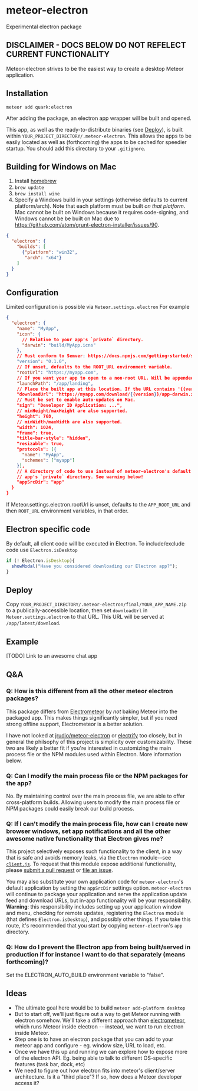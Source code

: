 # meteor-electron
Experimental electron package

## DISCLAIMER - DOCS BELOW DO NOT REFELECT CURRENT FUNCTIONALITY

Meteor-electron strives to be the easiest way to create a desktop Meteor application.

## Installation

`meteor add quark:electron`

After adding the package, an electron app wrapper will be built and opened.

This app, as well as the ready-to-distribute binaries (see [Deploy](#deploy)), is built within
`YOUR_PROJECT_DIRECTORY/.meteor-electron`. This allows the apps to be easily located as well as
(forthcoming) the apps to be cached for speedier startup. You should add this directory to your
`.gitignore`.

## Building for Windows on Mac
1. Install [homebrew](http://brew.sh/)
2. `brew update`
3. `brew install wine`
4. Specify a Windows build in your settings (otherwise defaults to current platform/arch). Note that
each platform must be built _on that platform_. Mac cannot be built on Windows because it requires
code-signing, and Windows cannot be be built on Mac due to https://github.com/atom/grunt-electron-installer/issues/90.

```json
{
  "electron": {
    "builds": [
      {"platform": "win32",
       "arch": "x64"}
    ]
  }
}
```

## Configuration
Limited configuration is possible via `Meteor.settings.electron` For example
```json
{
  "electron": {
    "name": "MyApp",
    "icon": {
      // Relative to your app's `private` directory.
      "darwin": "build/MyApp.icns"
    },
    // Must conform to Semver: https://docs.npmjs.com/getting-started/semantic-versioning.
    "version": "0.1.0",
    // If unset, defaults to the ROOT_URL environment variable.
    "rootUrl": "https://myapp.com",
    // If you want your app to open to a non-root URL. Will be appended to the root URL.
    "launchPath": "/app/landing",
    // Place the built app at this location. If the URL contains '{{version}}', it will be replaced with `version`.
    "downloadUrl": "https://myapp.com/download/{{version}}/app-darwin.zip",
    // Must be set to enable auto-updates on Mac.
    "sign": "Developer ID Application: ...",
    // minHeight/maxHeight are also supported.
    "height": 768,
    // minWidth/maxWidth are also supported.
    "width": 1024,
    "frame": true,
    "title-bar-style": "hidden",
    "resizable": true,
    "protocols": [{
      "name": "MyApp",
      "schemes": ["myapp"]
    }],
    // A directory of code to use instead of meteor-electron's default application, relative to your
    // app's `private` directory. See warning below!
    "appSrcDir": "app"
  }
}
```
If Meteor.settings.electron.rootUrl is unset, defaults to the `APP_ROOT_URL` and then `ROOT_URL` environment variables, in that order.

## Electron specific code

By default, all client code will be executed in Electron. To include/exclude code use `Electron.isDesktop`

```javascript
if (! Electron.isDesktop){
  showModal("Have you considered downloading our Electron app?");
}
```

## Deploy

Copy `YOUR_PROJECT_DIRECTORY/.meteor-electron/final/YOUR_APP_NAME.zip` to a publically-accessible
location, then set `downloadUrl` in `Meteor.settings.electron` to that URL. This URL will be served
at `/app/latest/download`.

## Example

[TODO] Link to an awesome chat app

## Q&A

### Q: How is this different from all the other meteor electron packages?
This package differs from [Electrometeor](https://github.com/sircharleswatson/Electrometeor) by *not* baking Meteor into the packaged app. This makes things significantly simpler, but if you need strong offline support, Electrometeor is a better solution.

I have not looked at [jrudio/meteor-electron](https://github.com/jrudio/meteor-electron) or [electrify](https://github.com/arboleya/electrify) too closely, but in general the philsophy of this project is simplicity over customizability. These two are likely a better fit if you're interested in customizing the main process file or the NPM modules used within Electron. More information below.

### Q: Can I modify the main process file or the NPM packages for the app?
No. By maintaining control over the main process file, we are able to offer cross-platform builds. Allowing users to modify the main process file or NPM packages could easily break our build process.

### Q: If I can't modify the main process file, how can I create new browser windows, set app notifications and all the other awesome native functionality that Electron gives me?

This project selectively exposes such functionality to the client, in a way that is safe and avoids
memory leaks, via the `Electron` module--see [`client.js`](client.js). To request that this module
expose additional functionality, please [submit a pull request](https://github.com/rissem/meteor-electron/pull/new/master)
or [file an issue](https://github.com/rissem/meteor-electron/issues/new).

You may also substitute your own application code for `meteor-electron`'s default application by
setting the `appSrcDir` settings option. `meteor-electron` will continue to package your application
and serve the application update feed and download URLs, but in-app functionality will be your
responsibility.  **Warning**: this responsibility includes setting up your application window and menu,
checking for remote updates, registering the `Electron` module (that defines `Electron.isDesktop`),
and possibly other things. If you take this route, it's recommended that you start by copying
`meteor-electron`'s `app` directory.

### Q: How do I prevent the Electron app from being built/served in production if for instance I want to do that separately (means forthcoming)?

Set the ELECTRON_AUTO_BUILD environment variable to "false".

## Ideas

- The ultimate goal here would be to build `meteor add-platform desktop`
- But to start off, we'll just figure out a way to get Meteor running with electron somehow. We'll take a different approach than [electrometeor](https://github.com/sircharleswatson/Electrometeor), which runs Meteor inside electron -- instead, we want to run electron inside Meteor.
- Step one is to have an electron package that you can add to your meteor app and configure - eg. window size, URL to load, etc.
- Once we have this up and running we can explore how to expose more of the electron API. Eg. being able to talk to different OS-specific features (task bar, dock, etc)
- We need to figure out how electron fits into meteor's client/server architecture. Is it a "third place"? If so, how does a Meteor developer access it?
